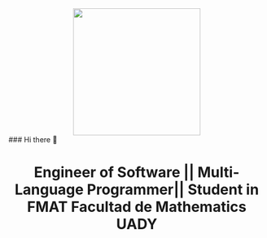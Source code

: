 <div id="header">
<center><img src="https://www.somoslibres.org/images/2022/02/04/github.png" width="250"/></center>
</div>
### Hi there 👋
<center><h1>Engineer of Software || Multi-Language Programmer|| Student in FMAT Facultad de Mathematics UADY</h1><center>
<!--
**XxCharlyRuzxX/XxCharlyRuzxX** is a ✨ _special_ ✨ repository because its `README.md` (this file) appears on your GitHub profile.

Here are some ideas to get you started:

- 🔭 I’m currently working on ...
- 🌱 I’m currently learning ...
- 👯 I’m looking to collaborate on ...
- 🤔 I’m looking for help with ...
- 💬 Ask me about ...
- 📫 How to reach me: ...
- 😄 Pronouns: ...
- ⚡ Fun fact: ...
-->
